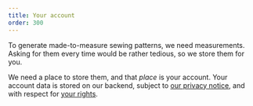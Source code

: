 ```yaml
---
title: Your account
order: 300
---
```


To generate made-to-measure sewing patterns, we need measurements.
Asking for them every time would be rather tedious, so we store them for you.

We need a place to store them, and that *place* is your account.
Your account data is stored on our backend, subject to [our privacy notice][2], 
and with respect for [your rights][2].

[1]:/docs/various/privacy/
[2]:/docs/various/rights/

